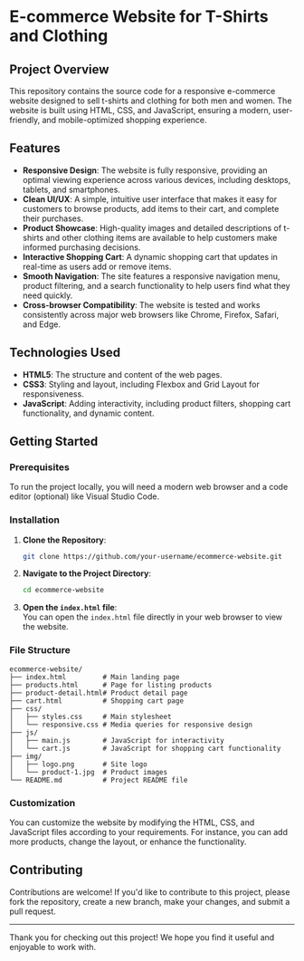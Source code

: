 # E-commerce Website for T-Shirts and Clothing

## Project Overview

This repository contains the source code for a responsive e-commerce website designed to sell t-shirts and clothing for both men and women. The website is built using HTML, CSS, and JavaScript, ensuring a modern, user-friendly, and mobile-optimized shopping experience.

## Features

- **Responsive Design**: The website is fully responsive, providing an optimal viewing experience across various devices, including desktops, tablets, and smartphones.
- **Clean UI/UX**: A simple, intuitive user interface that makes it easy for customers to browse products, add items to their cart, and complete their purchases.
- **Product Showcase**: High-quality images and detailed descriptions of t-shirts and other clothing items are available to help customers make informed purchasing decisions.
- **Interactive Shopping Cart**: A dynamic shopping cart that updates in real-time as users add or remove items.
- **Smooth Navigation**: The site features a responsive navigation menu, product filtering, and a search functionality to help users find what they need quickly.
- **Cross-browser Compatibility**: The website is tested and works consistently across major web browsers like Chrome, Firefox, Safari, and Edge.

## Technologies Used

- **HTML5**: The structure and content of the web pages.
- **CSS3**: Styling and layout, including Flexbox and Grid Layout for responsiveness.
- **JavaScript**: Adding interactivity, including product filters, shopping cart functionality, and dynamic content.

## Getting Started

### Prerequisites

To run the project locally, you will need a modern web browser and a code editor (optional) like Visual Studio Code.

### Installation

1. **Clone the Repository**:  
   ```bash
   git clone https://github.com/your-username/ecommerce-website.git
   ```
2. **Navigate to the Project Directory**:  
   ```bash
   cd ecommerce-website
   ```
3. **Open the `index.html` file**:  
   You can open the `index.html` file directly in your web browser to view the website.

### File Structure

```
ecommerce-website/
├── index.html         # Main landing page
├── products.html      # Page for listing products
├── product-detail.html# Product detail page
├── cart.html          # Shopping cart page
├── css/
│   ├── styles.css     # Main stylesheet
│   └── responsive.css # Media queries for responsive design
├── js/
│   ├── main.js        # JavaScript for interactivity
│   └── cart.js        # JavaScript for shopping cart functionality
├── img/
│   ├── logo.png       # Site logo
│   └── product-1.jpg  # Product images
└── README.md          # Project README file
```

### Customization

You can customize the website by modifying the HTML, CSS, and JavaScript files according to your requirements. For instance, you can add more products, change the layout, or enhance the functionality.

## Contributing

Contributions are welcome! If you'd like to contribute to this project, please fork the repository, create a new branch, make your changes, and submit a pull request.


---

Thank you for checking out this project! We hope you find it useful and enjoyable to work with.

